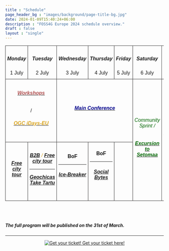 ```yaml
---
title : "Schedule"
page_header_bg : "images/background/page-title-bg.jpg"
date: 2024-01-09T15:40:24+06:00
description : "FOSS4G Europe 2024 schedule overview."
draft : false
layout : "single"
---
```


<style type="text/css">
  .container{ max-width: 72% !important;}
    .tg  {border-collapse:collapse;border-spacing:0; width:100%;font-family: "Montserrat", sans-serif;font-variant-ligatures: none;}
    .tg td{border-color: rgb(44, 43, 43);border-style:solid;border-width:1px;
      overflow:hidden;padding:10px 5px;word-break:normal; width: 12%;}
    .tg th{border-color:rgb(44, 43, 43);border-style:solid;border-width:1px;
     overflow:hidden;padding:10px 5px;word-break:normal;}
    .tg .tg-head{text-align:center;vertical-align:middle; background-color: transparent;}
    .tg .tg-body{text-align:center;vertical-align:middle; height: 100px;}
    h6{color:goldenrod}
    </style>
<section>
<div>
    <table class="tg">
    <thead>
      <tr>
        <td class="tg-head"><h5>Monday</h5>1 July</td>
        <td class="tg-head"><h5>Tuesday</h5> 2 July</td>
        <td class="tg-head"><h5>Wednesday</h5> 3 July</td>
        <td class="tg-head"><h5>Thursday </h5>4 July</td>
        <td class="tg-head"><h5>Friday </h5>5 July</td>
        <td class="tg-head"><h5>Saturday </h5>6 July</td>
        <td class="tg-head"><h5>Sunday </h5>7 July</td>
      </tr>
    </thead>
    <tbody>
      <tr style="height:200px;">
        <td class="tg-body" colspan="2"><a href="./workshops"><h6 style="color: rgb(177, 81, 81);"><b>Workshops</b></h6></a> / <a href="./ogc-euidays/"><h6><b>OGC iDays-EU</b></h6></a></td>
        <td class="tg-body" colspan="3"><a href="./talks"><h6 style="color: darkblue;"><b>Main Conference</b></h6></td>
        <td class="tg-body" rowspan="2"><h6 style="color: darkgreen;">Community Sprint / </h6><a href="./excursion"><h6 style="color: darkgreen;"><b>Excursion to Setomaa</b></h6></a></td>
        <td class="tg-body" rowspan="2"><h6 style="color: darkgreen;">Community Sprint</h6></td>
      </tr>
      <tr>
        <td class="tg-body"><h6><a href="./city-tour/"><b>Free city tour</b></a></h6></td>
        <td class="tg-body"><h6><a href="./b2b/"><b>B2B</b></a> / <a href="./city-tour/"><b>Free city tour</b></a><hr> <a href="./geochicas-take-tartu/"><b>Geochicas Take Tartu</b></a></h6></td>
        <td class="tg-body"><b>BoF</b><hr><h6><a href="./ice-breaker/"><b>Ice-Breaker</b></a></h6></td>
        <td class="tg-body"><b>BoF</b><hr><h6><a href="./social-bytes/"><b>Social Bytes</b></a></h6></td>
        <td></td>
      </tr>
    </tbody>
    </table>
    <br><br>
    <div><h5>The full program will be published on the 31st of March.</h5></div>
</div>
</section>

<hr>
<center>
    <a href="https://pretix.eu/foss4ge2024/tartu/"
        class="btn btn-primary btn-lg"
        target="blank" rel="noopener noreferrer"
        style="padding:32px;margin-top:30px;margin-bottom:30px">
        <img src="https://2024.europe.foss4g.org/images/icon/ticket.png" alt="Get your ticket!">
    <span>Get your ticket here!</span></a>
</center>
